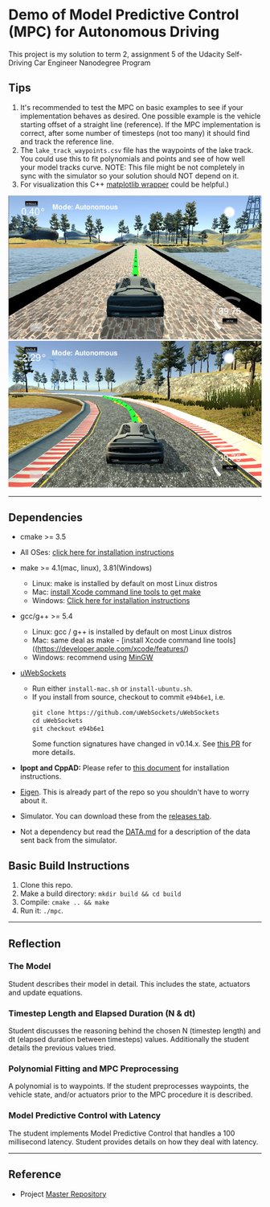 [image1]: ./img/straight.PNG "im1"
[image2]: ./img/curve.PNG "im2"



# Demo of Model Predictive Control (MPC) for Autonomous Driving



This project is my solution to term 2, assignment 5 of the Udacity Self-Driving Car Engineer Nanodegree Program


## Tips

1. It's recommended to test the MPC on basic examples to see if your implementation behaves as desired. One possible example is the vehicle starting offset of a straight line (reference). If the MPC implementation is correct, after some number of timesteps
(not too many) it should find and track the reference line.
2. The `lake_track_waypoints.csv` file has the waypoints of the lake track. You could use this to fit polynomials and points and see of how well your model tracks curve. NOTE: This file might be not completely in sync with the simulator so your solution should NOT depend on it.
3. For visualization this C++ [matplotlib wrapper](https://github.com/lava/matplotlib-cpp) could be helpful.)


![alt text][image1]
![alt text][image2]





---

## Dependencies

* cmake >= 3.5
 * All OSes: [click here for installation instructions](https://cmake.org/install/)
* make >= 4.1(mac, linux), 3.81(Windows)
  * Linux: make is installed by default on most Linux distros
  * Mac: [install Xcode command line tools to get make](https://developer.apple.com/xcode/features/)
  * Windows: [Click here for installation instructions](http://gnuwin32.sourceforge.net/packages/make.htm)
* gcc/g++ >= 5.4
  * Linux: gcc / g++ is installed by default on most Linux distros
  * Mac: same deal as make - [install Xcode command line tools]((https://developer.apple.com/xcode/features/)
  * Windows: recommend using [MinGW](http://www.mingw.org/)
* [uWebSockets](https://github.com/uWebSockets/uWebSockets)
  * Run either `install-mac.sh` or `install-ubuntu.sh`.
  * If you install from source, checkout to commit `e94b6e1`, i.e.
    ```
    git clone https://github.com/uWebSockets/uWebSockets
    cd uWebSockets
    git checkout e94b6e1
    ```
    Some function signatures have changed in v0.14.x. See [this PR](https://github.com/udacity/CarND-MPC-Project/pull/3) for more details.

* **Ipopt and CppAD:** Please refer to [this document](https://github.com/udacity/CarND-MPC-Project/blob/master/install_Ipopt_CppAD.md) for installation instructions.
* [Eigen](http://eigen.tuxfamily.org/index.php?title=Main_Page). This is already part of the repo so you shouldn't have to worry about it.
* Simulator. You can download these from the [releases tab](https://github.com/udacity/self-driving-car-sim/releases).
* Not a dependency but read the [DATA.md](./DATA.md) for a description of the data sent back from the simulator.


## Basic Build Instructions
1. Clone this repo.
2. Make a build directory: `mkdir build && cd build`
3. Compile: `cmake .. && make`
4. Run it: `./mpc`.



---

## Reflection
### The Model
Student describes their model in detail. This includes the state, actuators and update equations.

### Timestep Length and Elapsed Duration (N & dt)
Student discusses the reasoning behind the chosen N (timestep length) and dt (elapsed duration between timesteps) values.
Additionally the student details the previous values tried.

### Polynomial Fitting and MPC Preprocessing
A polynomial is to waypoints.
If the student preprocesses waypoints, the vehicle state, and/or actuators prior to the MPC procedure it is described.

### Model Predictive Control with Latency
The student implements Model Predictive Control that handles a 100 millisecond latency. Student provides details on how they deal with latency.


---
## Reference
* Project [Master Repository](https://github.com/udacity/CarND-MPC-Project)
